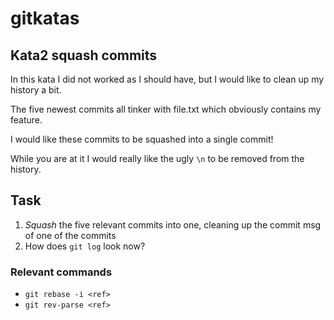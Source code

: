 # gitkatas
## Kata2 squash commits
In this kata I did not worked as I should have, but I would like to clean up my history a bit.

The five newest commits all tinker with file.txt which obviously contains my feature.

I would like these commits to be squashed into a single commit!

While you are at it I would really like the ugly `\n` to be removed from the history.

## Task
1. _Squash_ the five relevant commits into one, cleaning up the commit msg of one of the commits
1. How does `git log` look now?

### Relevant commands
- `git rebase -i <ref>`
- `git rev-parse <ref>`

